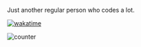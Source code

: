 Just another regular person who codes a lot.

[![wakatime](https://wakatime.com/badge/user/018b656a-a6ba-405e-86e7-6317ad04e233.svg)](https://wakatime.com/@018b656a-a6ba-405e-86e7-6317ad04e233)

![counter](https://moe-counter.glitch.me/get/@enoughdrama?theme=asoul)

